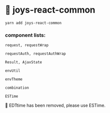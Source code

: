 # 🌟 joys-react-common

```
yarn add joys-react-common
```
### component lists:

```
request, requestWrap

requestAuth, requestAuthWrap

Result, AjaxState

envUtil

envTheme

combination

ESTime

```

🛑 EDTtime has been removed, please use ESTime.
